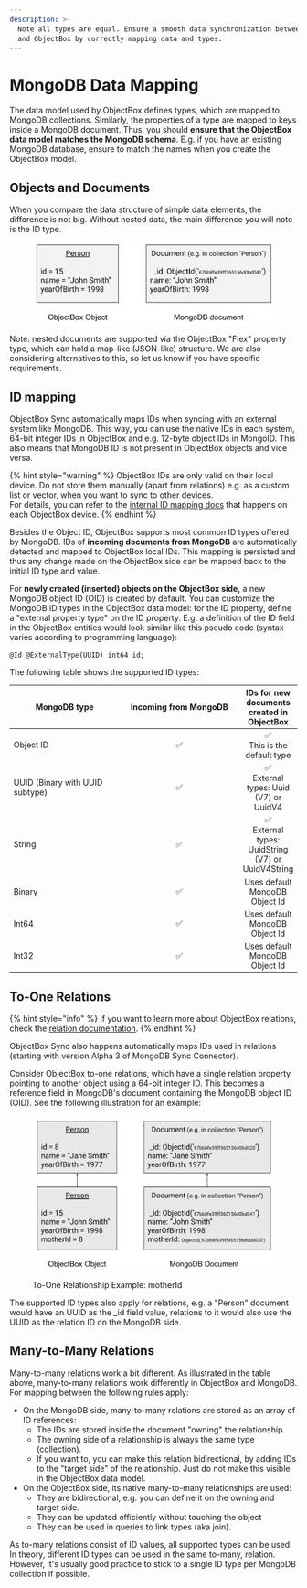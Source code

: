 ```yaml
---
description: >-
  Note all types are equal. Ensure a smooth data synchronization between MongoDB
  and ObjectBox by correctly mapping data and types.
---
```


# MongoDB Data Mapping

The data model used by ObjectBox defines types, which are mapped to MongoDB collections. Similarly, the properties of a type are mapped to keys inside a MongoDB document. Thus, you should **ensure that the ObjectBox data model matches the MongoDB schema**. E.g. if you have an existing MongoDB database, ensure to match the names when you create the ObjectBox model.

## Objects and Documents

When you compare the data structure of simple data elements, the difference is not big. Without nested data, the main difference you will note is the ID type.

<figure><img src="../.gitbook/assets/ObjectVsDocument (1).png" alt="" width="563"><figcaption></figcaption></figure>

Note: nested documents are supported via the ObjectBox "Flex" property type, which can hold a map-like (JSON-like) structure. We are also considering alternatives to this, so let us know if you have specific requirements.

## ID mapping

ObjectBox Sync automatically maps IDs when syncing with an external system like MongoDB. This way, you can use the native IDs in each system, 64-bit integer IDs in ObjectBox and e.g. 12-byte object IDs in MongoID. This also means that MongoDB ID is not present in ObjectBox objects and vice versa.

{% hint style="warning" %}
ObjectBox IDs are only valid on their local device. Do not store them manually (apart from relations) e.g. as a custom list or vector, when you want to sync to other devices.\
For details, you can refer to the [internal ID mapping docs](../advanced/object-ids.md) that happens on each ObjectBox device.
{% endhint %}

Besides the Object ID, ObjectBox supports most common ID types offered by MongoDB. IDs of **incoming documents from MongoDB** are automatically detected and mapped to ObjectBox local IDs. This mapping is persisted and thus any change made on the ObjectBox side can be mapped back to the initial ID type and value.

For **newly created (inserted) objects on the ObjectBox side,** a new MongoDB object ID (OID) is created by default. You can customize the MongoDB ID types in the ObjectBox data model: for the ID property, define a "external property type" on the ID property. E.g. a definition of the ID field in the ObjectBox entities would look similar like this pseudo code (syntax varies according to programming language):

```
@Id @ExternalType(UUID) int64 id;
```

The following table shows the supported ID types:

<table><thead><tr><th width="198.5333251953125">MongoDB type</th><th width="216.6998291015625" align="center">Incoming from MongoDB</th><th align="center">IDs for new documents created in ObjectBox</th></tr></thead><tbody><tr><td>Object ID</td><td align="center"><span data-gb-custom-inline data-tag="emoji" data-code="2705">✅</span></td><td align="center"><span data-gb-custom-inline data-tag="emoji" data-code="2705">✅</span><br>This is the default type</td></tr><tr><td>UUID (Binary with UUID subtype)</td><td align="center"><span data-gb-custom-inline data-tag="emoji" data-code="2705">✅</span></td><td align="center"><span data-gb-custom-inline data-tag="emoji" data-code="2705">✅</span><br>External types: Uuid (V7) or UuidV4</td></tr><tr><td>String</td><td align="center"><span data-gb-custom-inline data-tag="emoji" data-code="2705">✅</span></td><td align="center"><span data-gb-custom-inline data-tag="emoji" data-code="2705">✅</span><br>External types: UuidString (V7) or UuidV4String</td></tr><tr><td>Binary</td><td align="center"><span data-gb-custom-inline data-tag="emoji" data-code="2705">✅</span></td><td align="center">Uses default MongoDB Object Id</td></tr><tr><td>Int64</td><td align="center"><span data-gb-custom-inline data-tag="emoji" data-code="2705">✅</span></td><td align="center">Uses default MongoDB Object Id</td></tr><tr><td>Int32</td><td align="center"><span data-gb-custom-inline data-tag="emoji" data-code="2705">✅</span></td><td align="center">Uses default MongoDB Object Id</td></tr></tbody></table>

## To-One Relations

{% hint style="info" %}
If you want to learn more about ObjectBox relations, check the [relation documentation](https://docs.objectbox.io/relations).
{% endhint %}

ObjectBox Sync also happens automatically maps IDs used in relations (starting with version Alpha 3 of MongoDB Sync Connector).

Consider ObjectBox to-one relations, which have a single relation property pointing to another object using a 64-bit integer ID. This becomes a reference field in MongoDB's document containing the MongoDB object ID (OID). See the following illustration for an example:

<figure><img src="../.gitbook/assets/ObjectVsDocument-Parent (1).png" alt="" width="563"><figcaption><p>To-One Relationship Example: motherId</p></figcaption></figure>

The supported ID types also apply for relations, e.g. a "Person" document would have an UUID as the \_id field value, relations to it would also use the UUID as the relation ID on the MongoDB side.

## Many-to-Many Relations

Many-to-many relations work a bit different. As illustrated in the table above, many-to-many relations work differently in ObjectBox and MongoDB. For mapping between the following rules apply:

* On the MongoDB side, many-to-many relations are stored as an array of ID references:
    * The IDs are stored inside the document "owning" the relationship.
    * The owning side of a relationship is always the same type (collection).
    * If you want to, you can make this relation bidirectional, by adding IDs to the "target side" of the relationship. Just do not make this visible in the ObjectBox data model.
* On the ObjectBox side, its native many-to-many relationships are used:
    * They are bidirectional, e.g. you can define it on the owning and target side.
    * They can be updated efficiently without touching the object
    * They can be used in queries to link types (aka join).

As to-many relations consist of ID values, all supported types can be used. In theory, different ID types can be used in the same to-many, relation. However, it's usually good practice to stick to a single ID type per MongoDB collection if possible.
